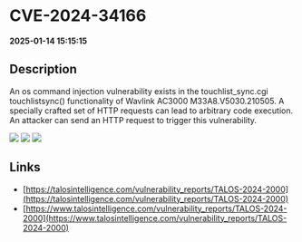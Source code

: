 # CVE-2024-34166

**2025-01-14 15:15:15**

## Description
An os command injection vulnerability exists in the touchlist_sync.cgi touchlistsync() functionality of Wavlink AC3000 M33A8.V5030.210505. A specially crafted set of HTTP requests can lead to arbitrary code execution. An attacker can send an HTTP request to trigger this vulnerability.

![](https://img.shields.io/static/v1?label=Score&message=10.0&color=red)
![](https://img.shields.io/static/v1?label=Severity&message=CRITICAL&color=red)
![](https://img.shields.io/static/v1?label=CWE&message=RCE&color=green)

## Links
- [https://talosintelligence.com/vulnerability_reports/TALOS-2024-2000](https://talosintelligence.com/vulnerability_reports/TALOS-2024-2000)
- [https://www.talosintelligence.com/vulnerability_reports/TALOS-2024-2000](https://www.talosintelligence.com/vulnerability_reports/TALOS-2024-2000)
